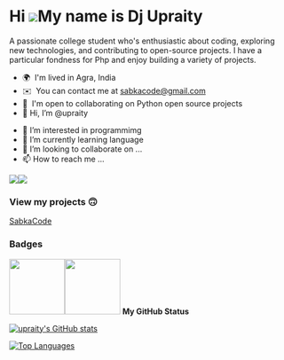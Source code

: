 Hi ![](https://user-images.githubusercontent.com/18350557/176309783-0785949b-9127-417c-8b55-ab5a4333674e.gif)My name is Dj Upraity
========================================================================================================================================

A passionate college student who's enthusiastic about coding, exploring new technologies, and contributing to open-source projects. I have a particular fondness for Php and enjoy building a variety of projects.

* 🌍  I'm lived in Agra, India
* ✉️  You can contact me at [sabkacode@gmail.com](mailto:sabkacode@gmail.com)
* 🤝  I'm open to collaborating on Python open source projects
* 👋 Hi, I’m @upraity
- 👀 I’m interested in programmimg
- 🌱 I’m currently learning language
- 💞️ I’m looking to collaborate on ...
- 📫 How to reach me ...

<a href="https://www.github.com/upraity" target="_blank" rel="noreferrer"><img
src="https://img.shields.io/github/followers/upraity?logo=github&style=for-the-badge&color=0891b2&labelColor=1c1917" /></a><a href="https://www.x.com/sabkacode" target="_blank" rel="noreferrer"><img
src="https://img.shields.io/twitter/follow/sabkacode?logo=twitter&style=for-the-badge&color=0891b2&labelColor=1c1917"
/></a>

### View my projects 🙃
<a href="https://dj.000.pe">SabkaCode</a>
<br>
<!--<a href="http://leetboard.artizote.com">LeetBoard</a>-->
### Badges
<img src="https://github.githubassets.com/images/modules/profile/achievements/pull-shark-default.png" width="100px" height="100px"/><img src="https://github.githubassets.com/images/modules/profile/achievements/quickdraw-default.png" width="100px" height="100px"/>
<b>My GitHub Status</b>

<a href="http://www.github.com/upraity"><img src="https://github-readme-stats.vercel.app/api?username=upraity&show_icons=true&hide=&count_private=true&title_color=0891b2&text_color=ffffff&icon_color=0891b2&bg_color=1c1917&hide_border=true&show_icons=true" alt="upraity's GitHub stats" /></a>

<a href="https://github.com/upraity" align="left"><img src="https://github-readme-stats.vercel.app/api/top-langs/?username=upraity&langs_count=10&title_color=0891b2&text_color=ffffff&icon_color=0891b2&bg_color=1c1917&hide_border=true&locale=en&custom_title=Top%20%Languages" alt="Top Languages" /></a>
<!---
upraity/upraity is a ✨ special ✨ repository because its `README.md` (this file) appears on your GitHub profile.
You can click the Preview link to take a look at your changes.
--->
